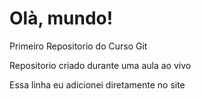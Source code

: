 # Olà, mundo!
 Primeiro Repositorio do Curso Git

 Repositorio criado durante uma aula ao vivo

Essa linha eu adicionei diretamente no site

